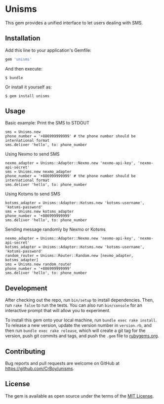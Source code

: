 # Unisms

This gem provides a unified interface to let users dealing with SMS.

## Installation

Add this line to your application's Gemfile:

```ruby
gem 'unisms'
```

And then execute:

    $ bundle

Or install it yourself as:

    $ gem install unisms

## Usage

Basic example: Print the SMS to STDOUT
```
sms = Unisms.new
phone_number = '+886999999999' # the phone number should be international format
sms.deliver 'hello', to: phone_number
```

Using Nexmo to send SMS
```
nexmo_adapter = Unisms::Adapter::Nexmo.new 'nexmo-api-key', 'nexmo-api-secret'
sms = Unisms.new nexmo_adapter
phone_number = '+886999999999' # the phone number should be international format
sms.deliver 'hello', to: phone_number
```

Using Kotsms to send SMS
```
kotsms_adapter = Unisms::Adapter::Kotsms.new 'kotsms-username', 'kotsms-password'
sms = Unisms.new kotsms_adapter
phone_number = '+886999999999'
sms.deliver 'hello', to: phone_number
```

Sending message randomly by Nexmo or Kotsms
```
nexmo_adapter = Unisms::Adapter::Nexmo.new 'nexmo-api-key', 'nexmo-api-secret'
kotsms_adapter = Unisms::Adapter::Kotsms.new 'kotsms-username', 'kotsms-password'
random_router = Unisms::Router::Random.new [nexmo_adapter, kotsms_adapter]
sms = Unisms.new random_router
phone_number = '+886999999999'
sms.deliver 'hello', to: phone_number
```

## Development

After checking out the repo, run `bin/setup` to install dependencies. Then, run `rake false` to run the tests. You can also run `bin/console` for an interactive prompt that will allow you to experiment.

To install this gem onto your local machine, run `bundle exec rake install`. To release a new version, update the version number in `version.rb`, and then run `bundle exec rake release`, which will create a git tag for the version, push git commits and tags, and push the `.gem` file to [rubygems.org](https://rubygems.org).

## Contributing

Bug reports and pull requests are welcome on GitHub at https://github.com/CrBoy/unisms.


## License

The gem is available as open source under the terms of the [MIT License](http://opensource.org/licenses/MIT).

